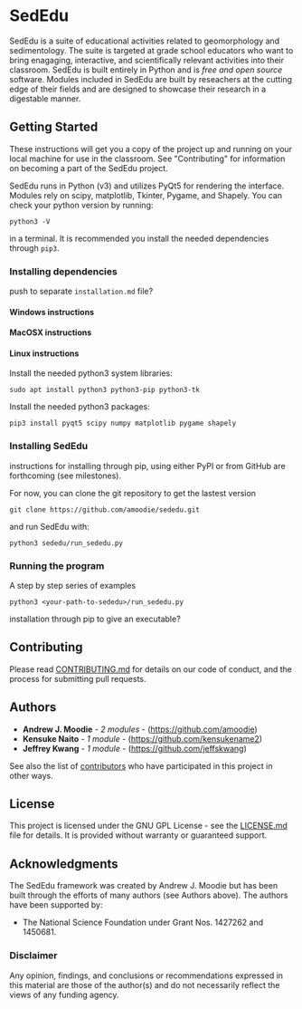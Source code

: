 # SedEdu

SedEdu is a suite of educational activities related to geomorphology and sedimentology. The suite is targeted at grade school educators who want to bring enagaging, interactive, and scientifically relevant activities into their classroom. SedEdu is built entirely in Python and is *free and open source* software. Modules included in SedEdu are built by reseachers at the cutting edge of their fields and are designed to showcase their research in a digestable manner.


## Getting Started

These instructions will get you a copy of the project up and running on your local machine for use in the classroom. See "Contributing" for information on becoming a part of the SedEdu project.

SedEdu runs in Python (v3) and utilizes PyQt5 for rendering the interface. Modules rely on scipy, matplotlib, Tkinter, Pygame, and Shapely. You can check your python version by running: 

```
python3 -V
```

in a terminal. It is recommended you install the needed dependencies through `pip3`.

### Installing dependencies
push to separate `installation.md` file?

#### Windows instructions

#### MacOSX instructions

#### Linux instructions

Install the needed python3 system libraries:

```
sudo apt install python3 python3-pip python3-tk
```

Install the needed python3 packages:
```
pip3 install pyqt5 scipy numpy matplotlib pygame shapely
```

### Installing SedEdu

instructions for installing through pip, using either PyPI or from GitHub are forthcoming (see milestones).

For now, you can clone the git repository to get the lastest version

```
git clone https://github.com/amoodie/sededu.git
```

and run SedEdu with:

```
python3 sededu/run_sededu.py
```

### Running the program

A step by step series of examples

```
python3 <your-path-to-sededu>/run_sededu.py
```

installation through pip to give an executable?


## Contributing

Please read [CONTRIBUTING.md](CONTRIBUTING.md) for details on our code of conduct, and the process for submitting pull requests.


## Authors

* **Andrew J. Moodie** - *2 modules* - (https://github.com/amoodie)
* **Kensuke Naito** - *1 module* - (https://github.com/kensukename2)
* **Jeffrey Kwang** - *1 module* - (https://github.com/jeffskwang)

See also the list of [contributors](https://github.com/amoodie/sededu/graphs/contributors) who have participated in this project in other ways.


## License

This project is licensed under the GNU GPL License - see the [LICENSE.md](LICENSE.md) file for details. It is provided without warranty or guaranteed support.


## Acknowledgments

The SedEdu framework was created by Andrew J. Moodie but has been built through the efforts of many authors (see Authors above). The authors have been supported by: 
* The National Science Foundation under Grant Nos. 1427262 and 1450681. 

### Disclaimer

Any opinion, findings, and conclusions or recommendations expressed in this material are those of the author(s) and do not necessarily reflect the views of any funding agency.